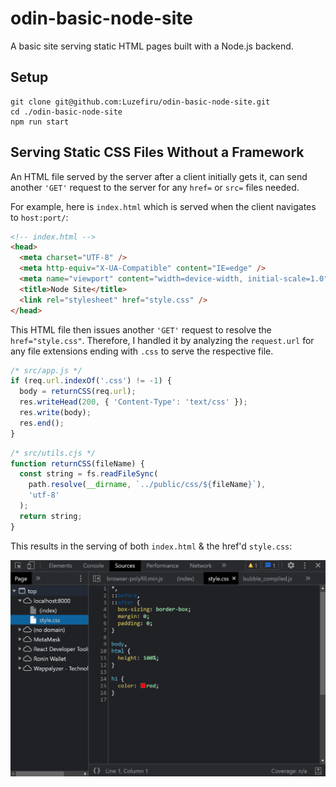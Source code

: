 # odin-basic-node-site

A basic site serving static HTML pages built with a Node.js backend.

## Setup

```shell
git clone git@github.com:Luzefiru/odin-basic-node-site.git
cd ./odin-basic-node-site
npm run start
```

## Serving Static CSS Files Without a Framework

An HTML file served by the server after a client initially gets it, can send another `'GET'` request to the server for any `href=` or `src=` files needed.

For example, here is `index.html` which is served when the client navigates to `host:port/`:

```html
<!-- index.html -->
<head>
  <meta charset="UTF-8" />
  <meta http-equiv="X-UA-Compatible" content="IE=edge" />
  <meta name="viewport" content="width=device-width, initial-scale=1.0" />
  <title>Node Site</title>
  <link rel="stylesheet" href="style.css" />
</head>
```

This HTML file then issues another `'GET'` request to resolve the `href="style.css"`. Therefore, I handled it by analyzing the `request.url` for any file extensions ending with `.css` to serve the respective file.

```js
/* src/app.js */
if (req.url.indexOf('.css') != -1) {
  body = returnCSS(req.url);
  res.writeHead(200, { 'Content-Type': 'text/css' });
  res.write(body);
  res.end();
}
```

```js
/* src/utils.cjs */
function returnCSS(fileName) {
  const string = fs.readFileSync(
    path.resolve(__dirname, `../public/css/${fileName}`),
    'utf-8'
  );
  return string;
}
```

This results in the serving of both `index.html` & the href'd `style.css`:

<img src="./docs/devtools-sources.png" />
